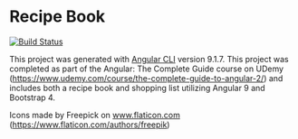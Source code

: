 # Recipe Book
[![Build Status](https://travis-ci.com/BekahT/recipe-book.svg?branch=master)](https://travis-ci.com/BekahT/recipe-book)

This project was generated with [Angular CLI](https://github.com/angular/angular-cli) version 9.1.7.
This project was completed as part of the Angular: The Complete Guide course on UDemy (https://www.udemy.com/course/the-complete-guide-to-angular-2/) and includes both a recipe book and shopping list utilizing Angular 9 and Bootstrap 4.

Icons made by Freepick on www.flaticon.com (https://www.flaticon.com/authors/freepik)